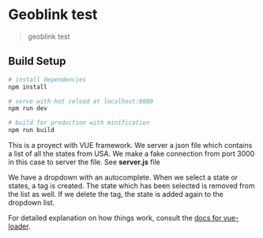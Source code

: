 # Geoblink test

> geoblink test

## Build Setup

``` bash
# install dependencies
npm install

# serve with hot reload at localhost:8080
npm run dev

# build for production with minification
npm run build
```

This is a proyect with VUE framework. We server a json file which contains a list of all the states from USA. 
We make a fake connection from port 3000 in this case to server the file.
See **server.js** file

We have a dropdown with an autocomplete. When we select a state or states, a tag is created. The state which has been selected is removed from the list as well. If we delete the tag, the state is added again to the dropdown list.

For detailed explanation on how things work, consult the [docs for vue-loader](http://vuejs.github.io/vue-loader).

